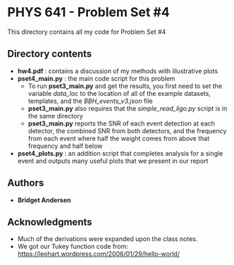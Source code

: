 # PHYS 641 - Problem Set #4

This directory contains all my code for Problem Set #4

## Directory contents
* **hw4.pdf** : contains a discussion of my methods with illustrative plots
* **pset4_main.py** : the main code script for this problem
  * To run **pset3_main.py** and get the results, you first need to set the variable *data_loc* to the location of all of the example datasets, templates, and the *BBH_events_v3.json* file
  * **pset3_main.py** also requires that the *simple_read_ligo.py* script is in the same directory
  * **pset3_main.py** reports the SNR of each event detection at each detector, the combined SNR from both detectors, and the frequency from each event where half the weight comes from above that frequency and half below
* **pset4_plots.py** : an addition script that completes analysis for a single event and outputs many useful plots that we present in our report

## Authors

* **Bridget Andersen**

## Acknowledgments

* Much of the derivations were expanded upon the class notes.
* We got our Tukey function code from: https://leohart.wordpress.com/2006/01/29/hello-world/